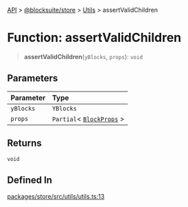[API](../../../../../index.md) > [@blocksuite/store](../../../index.md) > [Utils](../index.md) > assertValidChildren

# Function: assertValidChildren

> **assertValidChildren**(`yBlocks`, `props`): `void`

## Parameters

| Parameter | Type |
| :------ | :------ |
| `yBlocks` | `YBlocks` |
| `props` | `Partial`\< [`BlockProps`](../../../type-aliases/type-alias.BlockProps.md) \> |

## Returns

`void`

## Defined In

[packages/store/src/utils/utils.ts:13](https://github.com/Saul-Mirone/blocksuite/blob/f2324b82e/packages/store/src/utils/utils.ts#L13)
